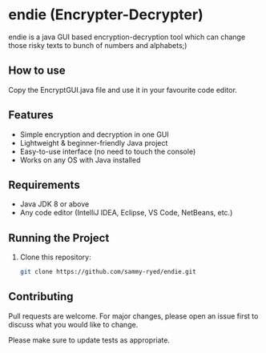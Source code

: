 # endie (Encrypter-Decrypter)

endie is a java GUI based encryption-decryption tool which can change those risky texts to bunch of numbers and alphabets;)

## How to use

Copy the EncryptGUI.java file and use it in your favourite code editor.


##  Features

- Simple encryption and decryption in one GUI  
- Lightweight & beginner-friendly Java project  
- Easy-to-use interface (no need to touch the console)  
- Works on any OS with Java installed  

## Requirements

- Java JDK 8 or above  
- Any code editor (IntelliJ IDEA, Eclipse, VS Code, NetBeans, etc.)  

## Running the Project

1. Clone this repository:  
   ```bash
   git clone https://github.com/sammy-ryed/endie.git

## Contributing

Pull requests are welcome. For major changes, please open an issue first
to discuss what you would like to change.

Please make sure to update tests as appropriate.
